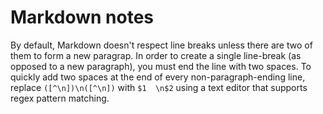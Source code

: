# Markdown notes

By default, Markdown doesn't respect line breaks unless there are two of them to form a new paragrap. In order to create a single line-break (as opposed to a new paragraph), you must end the line with two spaces. To quickly add two spaces at the end of every non-paragraph-ending line, replace `([^\n])\n([^\n])` with `$1  \n$2` using a text editor that supports regex pattern matching.
